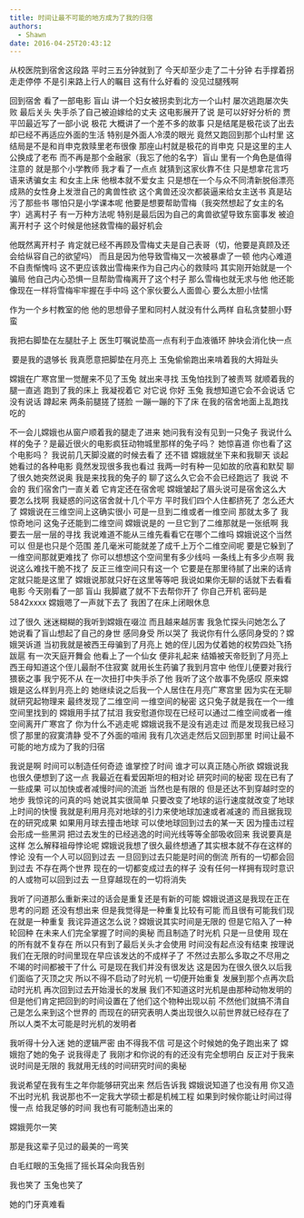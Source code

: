 ```yaml
---
title: 时间让最不可能的地方成为了我的归宿
authors:
  - Shawn
date: 2016-04-25T20:43:12
---
```

从校医院到宿舍这段路 平时三五分钟就到了 今天却至少走了二十分钟 右手撑着拐 走走停停 不是引来路上行人的瞩目 这有什么好看的 没见过腿残啊

<!-- more -->

回到宿舍 看了一部电影 盲山 讲一个妇女被拐卖到北方一个山村 屡次逃跑屡次失败 最后关头 失手杀了自己被迫嫁给的丈夫 这电影展开了说 是可以好好分析的 贾平凹最近写了一部小说 极花 大概讲了一个差不多的故事 只是结尾是极花谈了出去 却已经不再适应外面的生活 特别是外面人冷漠的眼光 竟然又跑回到那个山村里 这结局是不是和肖申克救赎里老布很像 那座山村就是极花的肖申克 只是这里的主人公换成了老布 而不再是那个金融家（我忘了他的名字）盲山 里有一个角色是值得注意的 就是那个小学教师 我才看了一点点 就猜到这家伙靠不住 只是想拿花言巧语来诱骗女主 和女主上床 他根本就不爱女主 只是想在一个与众不同清新脱俗漂亮成熟的女性身上发泄自己的禽兽性欲 这个禽兽还没次都装逼来给女主送书 真是玷污了那些书 哪怕只是小学课本呢 他要是想要帮助雪梅（我突然想起了女主的名字）逃离村子 有一万种方法呢 特别是最后因为自己的禽兽欲望导致东窗事发 被迫离开村子 这个时候是他拯救雪梅的最好机会

他既然离开村子 肯定就已经不再顾及雪梅丈夫是自己表哥（切，他要是真顾及还会给纵容自己的欲望吗） 而且是因为他导致雪梅又一次被暴虐了一顿 他内心难道不自责惭愧吗 这不更应该救出雪梅来作为自己内心的救赎吗 其实刚开始就是一个骗局 他自己内心恐惧一旦帮助雪梅离开了这个村子 那么雪梅也就无求与他 他还能像现在一样将雪梅牢牢握在手中吗 这个家伙要么人面兽心 要么太胆小怯懦

作为一个乡村教室的他 他的思想骨子里和同村人就没有什么两样 自私贪婪胆小野蛮

我把右脚垫在左腿肚子上 医生叮嘱说垫高一点有利于血液循环 肿块会消化快一点

 要是我的退够长 我真愿意把脚垫在月亮上 玉兔偷偷跑出来啃着我的大拇趾头

嫦娥在广寒宫里一觉醒来不见了玉兔 就出来寻找 玉兔怕找到了被责骂 就顺着我的腿一直逃 跑到了我的床上 我凝视着它 对它说 你好 玉兔 我想知道它会不会说话 它没有说话 蹲起来 两条前腿搓了搓脸 一蹦一蹦的下了床 在我的宿舍地面上乱跑找吃的

不一会儿嫦娥也从窗户顺着我的腿走了进来 她问我有没有见到一只兔子 我说什么样的兔子？是最近很火的电影疯狂动物城里那样的兔子吗？ 她惊喜道 你也看了这个电影吗？ 我说前几天脚没崴的时候去看了 还不错 嫦娥就坐下来和我聊天 谈起她看过的各种电影 竟然发现很多我也看过 我两一时有种一见如故的欣喜和默契 聊了很久她突然说奥 我是来找我的兔子的 聊了这么久它会不会已经跑远了 我说 不会的 我们宿舍门一直关着 它肯定还在宿舍呢 嫦娥皱起了眉头说可是宿舍这么大 要怎么找啊 我疑惑的问这宿舍就十几个平方 平时我们四个人住都挤死了 怎么还大了 嫦娥说在三维空间上这确实很小 可是一旦到二维或者一维空间 那就太多了 我惊奇地问 这兔子还能到二维空间 嫦娥说是的 一旦它到了二维那就是一张纸啊 我要去一层一层的寻找 我说难道不能从三维先看看它在哪个二维吗 嫦娥说这个当然可以 但是也只是个范围 差几毫米可能就差了成千上万个二维空间呢 要是它躲到了一维空间那就更难找了 你可以想想这个空间里有多少线吗 一条线上有多少点啊 我说这么难找干脆不找了 反正三维空间只有这一个 它要是在那里待腻了出来的话肯定就只能是这里了 嫦娥说那就只好在这里等等吧 我说如果你无聊的话就下去看看电影 今天刚看了一部 盲山 我脚崴了就不下去帮你开了 你自己开机 密码是5842xxxx 嫦娥嗯了一声就下去了 我困了在床上闭眼休息

过了很久 迷迷糊糊的我听到嫦娥在啜泣 而且越来越厉害 我急忙探头问她怎么了 她说看了盲山想起了自己的身世 感同身受 所以哭了 我说你有什么感同身受的？嫦娥哭诉道 当初我就是被西王母骗到了月亮上 她的侄儿因为仗着她的权势四处飞扬跋扈 有一次天庭开舞会 他看上了一个仙女 便非礼起来 结婚被天帝贬到了月亮上 西王母知道这个侄儿最耐不住寂寞 就用长生药骗了我到月宫中 他侄儿便要对我行猥亵之事 我宁死不从 在一次扭打中失手杀了他 我听了这个故事不免感叹 原来嫦娥是这么样到月亮上的 她继续说之后我一个人居住在月亮广寒宫里 因为实在无聊 就研究起物理来 最终发现了二维空间 一维空间的秘密 这只兔子就是我在一个一维空间里找到的 嫦娥用手拭了拭泪 我安慰道你现在已经可以通过二维空间或者一维空间离开广寒宫了 你为什么不逃走呢 嫦娥说我不是没有逃走过 而是发现我已经习惯了那里的寂寞清静 受不了外面的喧闹 我有几次逃走然后又回到那里 时间让最不可能的地方成为了我的归宿

我说是啊 时间可以制造任何奇迹 谁掌控了时间 谁才可以真正随心所欲 嫦娥说我也很久便想到了这一点 我最近在看爱因斯坦的相对论 研究时间的秘密 现在已有了一些成果 可以加快或者减慢时间的流逝 当然也是有限的 但是还达不到穿越时空的地步 我惊诧的问真的吗 她说其实很简单 只要改变了地球的运行速度就改变了地球上时间的快慢 我就是利用月亮对地球的引力来使地球加速或者减速的 而且据我现在的研究成果 如果用月球去撞击地球 可以使地球回到过去的某一天 因为撞击过程会形成一些黑洞 把过去发生的已经逃逸的时间光线等等全部吸收回来 我说要真是这样 怎么解释祖母悖论呢 嫦娥说我想了很久最终想通了其实根本就不存在这样的悖论 没有一个人可以回到过去 一旦回到过去只能是时间的倒流 所有的一切都会回到过去 不存在两个世界 现在的一切都变成过去的样子 没有任何一样拥有现时意识的人或物可以回到过去 一旦穿越现在的一切将消失

我听了问道那么重新来过的话会是重复还是有新的可能 嫦娥说道这是我现在正在思考的问题 还没有想出来 但是我觉得是一种重复比较有可能 而且很有可能我们现在就是一种重复 我诧异道这怎么说？嫦娥说其实时间是无限的 但是它陷入了一种轮回种 在未来人们完全掌握了时间的奥秘 而且制造了时光机 只是一旦使用 现在的所有就不复存在 所以只有到了最后关头才会使用 时间没有起点没有结束 按理说我们在无限的时间里现在早应该发达的不成样子了 不然过去那么多取之不尽用之不竭的时间都被干了什么 可是现在我们并没有很发达 这是因为在很久很久以后我们面临了灭顶之灾 所以不得不启动了时光机 一切便开始重复 发展到那个点再次启动时光机 再次回到过去开始漫长的发展 我们不知道这时光机是由那种动物发明的 但是他们肯定把回到的时间设置在了他们这个物种出现以前 不然他们就搞不清自己是怎么来到这个世界的 而现在的研究表明人类出现很久以前世界就已经存在了 所以人类不太可能是时光机的发明者

我听得十分入迷 她的逻辑严密 由不得我不信 可是这个时候她的兔子跑出来了 嫦娥抱了她的兔子 说我得走了 我刚才和你说的有的还没有完全想明白 反正对于我来说时间是无限的 我就用无线的时间研究时间的奥秘

我说希望在我有生之年你能够研究出来 然后告诉我 嫦娥说知道了也没有用 你又造不出时光机 我说那也不一定我大学硕士都是机械工程 如果到时候你能让时间过得慢一点 给我足够的时间 我也有可能制造出来的

嫦娥莞尔一笑

那是我这辈子见过的最美的一弯笑

白毛红眼的玉兔摇了摇长耳朵向我告别

我也笑了 玉兔也笑了

她的门牙真难看
